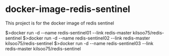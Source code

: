 # docker-image-redis-sentinel
This project is for the docker image of redis sentinel

$>docker run -d --name redis-sentinel01 --link redis-master kilsoo75/redis-sentinel
$>docker run -d --name redis-sentinel02 --link redis-master kilsoo75/redis-sentinel
$>docker run -d --name redis-sentinel03 --link redis-master kilsoo75/redis-sentinel
